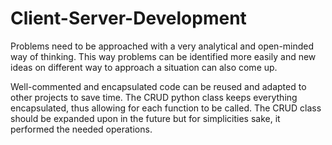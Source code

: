 # Client-Server-Development

Problems need to be approached with a very analytical and open-minded way of thinking. This way problems can be identified more easily and new ideas on different way to approach a situation can also come up.     

Well-commented and encapsulated code can be reused and adapted to other projects to save time. The CRUD python class keeps everything encapsulated, thus allowing for each function to be called. The CRUD class should be expanded upon in the future but for simplicities sake, it performed the needed operations. 
